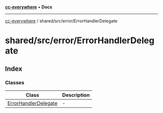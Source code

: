 [**cc-everywhere**](../../../../index.md) • **Docs**

***

[cc-everywhere](../../../../index.md) / shared/src/error/ErrorHandlerDelegate

# shared/src/error/ErrorHandlerDelegate

## Index

### Classes

| Class | Description |
| ------ | ------ |
| [ErrorHandlerDelegate](classes/ErrorHandlerDelegate.md) | - |
